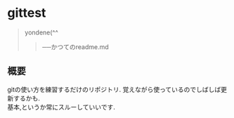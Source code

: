# gittest

>yondene(^^
>>──かつてのreadme.md

## 概要

gitの使い方を練習するだけのリポジトリ. 覚えながら使っているのでしばしば更新するかも.  
基本,というか常にスルーしていいです.
